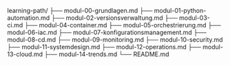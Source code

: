 learning-path/
├── modul-00-grundlagen.md
├── modul-01-python-automation.md
├── modul-02-versionsverwaltung.md
├── modul-03-ci.md
├── modul-04-container.md
├── modul-05-orchestrierung.md
├── modul-06-iac.md
├── modul-07-konfigurationsmanagement.md
├── modul-08-cd.md
├── modul-09-monitoring.md
├── modul-10-security.md
├── modul-11-systemdesign.md
├── modul-12-operations.md
├── modul-13-cloud.md
├── modul-14-trends.md
└── README.md
